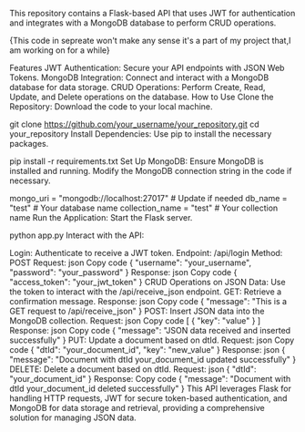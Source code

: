 This repository contains a Flask-based API that uses JWT for authentication and integrates with a MongoDB database to perform CRUD operations.

{This code in sepreate won't make any sense it's a part of my project that,I am working on for a while}

Features
JWT Authentication: Secure your API endpoints with JSON Web Tokens.
MongoDB Integration: Connect and interact with a MongoDB database for data storage.
CRUD Operations: Perform Create, Read, Update, and Delete operations on the database.
How to Use
Clone the Repository: Download the code to your local machine.

git clone https://github.com/your_username/your_repository.git
cd your_repository
Install Dependencies: Use pip to install the necessary packages.

pip install -r requirements.txt
Set Up MongoDB: Ensure MongoDB is installed and running. Modify the MongoDB connection string in the code if necessary.

mongo_uri = "mongodb://localhost:27017" # Update if needed
db_name = "test" # Your database name
collection_name = "test" # Your collection name
Run the Application: Start the Flask server.

python app.py
Interact with the API:

Login: Authenticate to receive a JWT token.
Endpoint: /api/login
Method: POST
Request:
json
Copy code
{
  "username": "your_username",
  "password": "your_password"
}
Response:
json
Copy code
{
  "access_token": "your_jwt_token"
}
CRUD Operations on JSON Data: Use the token to interact with the /api/receive_json endpoint.
GET: Retrieve a confirmation message.
Response:
json
Copy code
{
  "message": "This is a GET request to /api/receive_json"
}
POST: Insert JSON data into the MongoDB collection.
Request:
json
Copy code
[
  {
    "key": "value"
  }
]
Response:
json
Copy code
{
  "message": "JSON data received and inserted successfully"
}
PUT: Update a document based on dtId.
Request:
json
Copy code
{
  "dtId": "your_document_id",
  "key": "new_value"
}
Response:
json
{
  "message": "Document with dtId your_document_id updated successfully"
}
DELETE: Delete a document based on dtId.
Request:
json
{
  "dtId": "your_document_id"
}
Response:
Copy code
{
  "message": "Document with dtId your_document_id deleted successfully"
}
This API leverages Flask for handling HTTP requests, JWT for secure token-based authentication, and MongoDB for data storage and retrieval, providing a comprehensive solution for managing JSON data.
